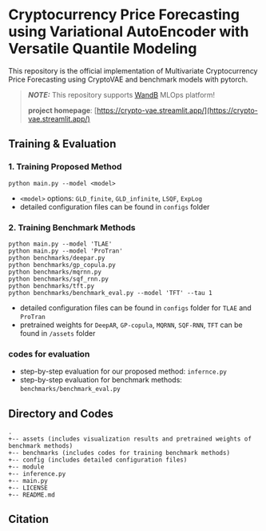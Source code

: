 # Cryptocurrency Price Forecasting using Variational AutoEncoder with Versatile Quantile Modeling

This repository is the official implementation of Multivariate Cryptocurrency Price Forecasting using CryptoVAE and benchmark models with pytorch. 

> **_NOTE:_** This repository supports [WandB](https://wandb.ai/site) MLOps platform!
>
> **project homepage**: [https://crypto-vae.streamlit.app/](https://crypto-vae.streamlit.app/)

## Training & Evaluation 

### 1. Training Proposed Method
```
python main.py --model <model>
```   
- `<model>` options: `GLD_finite`, `GLD_infinite`, `LSQF`, `ExpLog`
- detailed configuration files can be found in `configs` folder

### 2. Training Benchmark Methods
```
python main.py --model 'TLAE'
python main.py --model 'ProTran'
python benchmarks/deepar.py 
python benchmarks/gp_copula.py 
python benchmarks/mqrnn.py 
python benchmarks/sqf_rnn.py 
python benchmarks/tft.py
python benchmarks/benchmark_eval.py --model 'TFT' --tau 1
```
- detailed configuration files can be found in `configs` folder for `TLAE` and `ProTran`
- pretrained weights for `DeepAR`, `GP-copula`, `MQRNN`, `SQF-RNN`, `TFT` can be found in `/assets` folder

### codes for evaluation
- step-by-step evaluation for our proposed method: `infernce.py`
- step-by-step evaluation for benchmark methods: `benchmarks/benchmark_eval.py`   

## Directory and Codes
```
.
+-- assets (includes visualization results and pretrained weights of benchmark methods)
+-- benchmarks (includes codes for training benchmark methods)
+-- config (includes detailed configuration files)
+-- module 
+-- inference.py
+-- main.py
+-- LICENSE
+-- README.md
```

## Citation
```

```